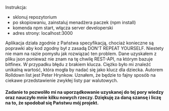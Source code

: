 
Instrukcja:
- sklonuj repozytorium
- po skopiowaniu, zainstaluj menadżera paczek (npm install)
- komenda npm start, włącza server developerski
- adres strony: localhost:3000

Aplikacja działa zgodnie z Państwa specyfikacją, chociaż konieczne są
poprawki aby kod zgodny był z zasadą DON'T REPEAT YOURSELF. 
Niestety nie mam na razie pomysłu jak rozwiązać ten problem. 
Dane uzyskałem z pliku json ponieważ nie znam na tę chwilę REST-API,
na którym bazuje bitfinex. W przypadku błędu z brakiem klucza.
Ciężko było mi znaleźć unikalną wartość, która mogła by nadać się
jako klucz dla dziecka. Autorem Rolldown list jest Peter Hrynkow.
Uznałem, że będzie to fajny sposób na ciekawe przedstawienie zwykłej
listy par walutowych. 
#### Zadanie to pozwoliło mi na uporządkowanie uzyskanej do tej pory wiedzy oraz nauczyło mnie kilku nowych rzeczy. Dziękuję za daną szansę i liczę na to, że spodobał się Państwu mój projekt.

